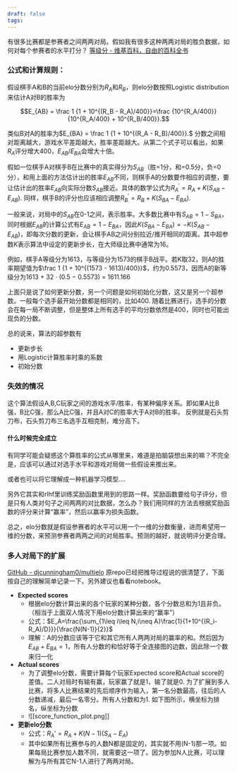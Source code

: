 ```yaml
---
draft: false
tags:
---
```


有很多比赛都是参赛者之间两两对局。假如我有很多这种两两对局的胜负数据，如何对每个参赛者的水平打分？
[等级分 - 维基百科，自由的百科全书](https://zh.wikipedia.org/zh-cn/%E7%AD%89%E7%BA%A7%E5%88%86)

### 公式和计算规则：
假设棋手A和B的当前elo分数分别为$R_A$和$R_B$，则elo分数按照Logistic distribution来估计A对B的胜率为

$$E_{AB} = \frac 1 {1 + 10^{(R_B - R_A)/400}}=\frac {10^{R_A/400}} {10^{R_A/400} + 10^{R_B/400}}.$$

类似B对A的胜率为$E_{BA} = \frac 1 {1 + 10^{(R_A - R_B)/400}}.$ 分数之间相对距离越大，游戏水平差距越大，胜率差距越大。从第二个式子可以看出，如果$R_A$评分增大400，$E_{AB}/E_{BA}$会增大十倍。

假如一位棋手A对棋手B在比赛中的真实得分为$S_{AB}$（胜=1分，和=0.5分，负=0分），和用上面的方法估计出的胜率$E_{AB}$不同，则棋手A的分数要作相应的调整，要让估计出的胜率$E_{AB}$向实际分数$S_{AB}$接近。具体的数学公式为$R_{A}^\prime = R_{A} + K(S_{AB} - E_{AB}).$
同样，棋手B的评分也应该相应调整$R_{B}^\prime = R_{B} + K(S_{BA} - E_{BA}).$

一般来说，对局中的$S_{AB}$在0-1之间，表示胜率。大多数比赛中有$S_{AB}=1-S_{BA}$，同时根据$E_{AB}$的计算公式有$E_{AB}=1-E_{BA}$，因此$K(S_{BA} - E_{BA})=-K(S_{AB} - E_{AB})$，即每次分数的更新，会让棋手AB之间分别拉近/推开相同的距离。其中超参数$K$表示算法中设定的更新步长，在大师级比赛中通常为16。

例如，棋手A等级分为1613，与等级分为1573的棋手B战平。若K取32，则A的胜率期望值为$\frac 1 {1 + 10^{(1573 - 1613)/400}}$，约为0.5573，因而A的新等级分为1613 + 32 · (0.5 − 0.5573) = 1611.166

上面只是说了如何更新分数，另一个问题是如何初始化分数，这又是另一个超参数。一般每个选手最开始分数都是相同的，比如400. 随着比赛进行，选手的分数会在每一局不断调整，但是整体上所有选手的平均分数依然是400，同时也可能出现负的分数。

总的说来，算法的超参数有
- 更新步长
- 用Logistic计算胜率时乘的系数
- 初始分数

### 失效的情况

这个算法假设A,B,C玩家之间的游戏水平/胜率，有某种偏序关系。即如果A比B强，B比C强，那么A比C强，并且A对C的胜率大于A对B的胜率。
反例就是石头剪刀布，石头剪刀布三名选手互相克制，难分高下。

#### 什么时候完全成立
有同学可能会疑惑这个算胜率的公式从哪里来，难道是拍脑袋想出来的嘛？不完全是，应该可以通过对选手水平和游戏对局做一些假设来推出来。

或者也可以将它理解成一种机器学习模型....

另外它其实和rlhf里训练奖励函数里用到的思路一样。奖励函数要给句子评分，但是只有人类对句子之间两两的对比数据，怎么办？我们用同样的方法去根据奖励函数的评分来计算“赢率”，然后以赢率为损失函数。


总之，elo分数就是假设参赛者的水平可以用一个一维的分数衡量，进而希望用一维的分数，来预测参赛者两两之间的对局胜率。预测的越好，就说明评分更合理。

### 多人对局下的扩展

[GitHub - djcunningham0/multielo](https://github.com/djcunningham0/multielo)
原repo已经把推导过程说的很清楚了，下面按自己的理解简单记录一下。另外建议也看看notebook。

- **Expected scores**
	- 根据elo分数计算出来的各个玩家的某种分数，各个分数总和为1且非负。（相当于上面双人情况下用elo分数计算出来的“赢率”）
	- 公式：$E_A=\frac{\sum_{1\leq i\leq N,i\neq A}\frac{1}{1+10^{(R_i-R_A)/D}}}{\frac{N(N-1)}{2}}$
	- 理解：A的分数应该等于它和其它所有人两两对局的赢率的和。然后因为$E_{AB}+E_{BA}=1$，所有人分数的和恰好等于全连接图的边数，因此除一个数来归一化
- **Actual scores**
	- 为了调整elo分数，需要计算每个玩家Expected score和Actual score的差值。二人对局时有输有赢，玩家赢了就是1，输了就是0.  为了扩展到多人比赛，将多人比赛结果的先后顺序作为输入，第一名分数最高，往后的人分数递减，最后一名零分。所有人分数和为1. 如下图所示，横坐标为排名，纵坐标为分数
	- ![[score_function_plot.png]]
- **更新elo分数**
	- 公式：$R_A'=R_A+K(N-1)(S_A-E_A)$
	- 其中如果所有比赛参与的人数N都是固定的，其实就不用(N-1)那一项。如果每局比赛参加人数不同，就需要这一项了。因为参加N人比赛，可以理解为与所有其它N-1人进行了两两对局。
